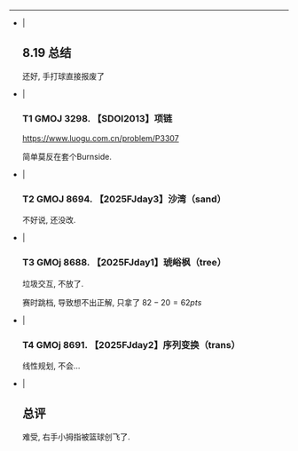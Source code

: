---
- |
    ## 8.19 总结

    还好, 手打球直接报废了

- |
    ### T1 GMOJ 3298. 【SDOI2013】项链

    <https://www.luogu.com.cn/problem/P3307>

    简单莫反在套个Burnside.

- |
    ### T2 GMOJ 8694. 【2025FJday3】沙湾（sand）

    不好说, 还没改.

- |
    ### T3 GMOj 8688. 【2025FJday1】琥峪枫（tree）

    垃圾交互, 不放了.

    赛时跳档, 导致想不出正解, 只拿了 $82-20=62pts$

- |
    ### T4 GMOj 8691. 【2025FJday2】序列变换（trans）

    线性规划, 不会...

- |
    ## 总评

    难受, 右手小拇指被篮球创飞了.